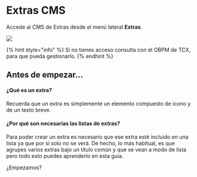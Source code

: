 # Extras CMS

Accede al CMS de Extras desde el menú lateral **Extras**.

![](<.gitbook/assets/Extras\_Menu (1).png>)

{% hint style="info" %}
Si no tienes acceso consulta con el OBPM de TCX, para que pueda gestionarlo.
{% endhint %}

## Antes de empezar...

#### ¿Qué es un extra?

Recuerda que un extra es simplemente un elemento compuesto de icono y de un texto breve.&#x20;

#### ¿Por qué son necesarias las listas de extras?

Para poder crear un extra es necesario que ese extra esté incluido en una lista ya que por sí solo no se verá. De hecho, lo más habitual, es que agrupes varios extras bajo un título común y que se vean a modo de lista pero todo esto puedes aprenderlo en esta guía.

¿Empezamos?
